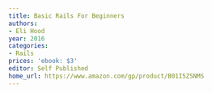 ```yaml
---
title: Basic Rails For Beginners
authors:
- Eli Hood
year: 2016
categories:
- Rails
prices: 'ebook: $3'
editor: Self Published
home_url: https://www.amazon.com/gp/product/B01I5ZSNMS
---
```

